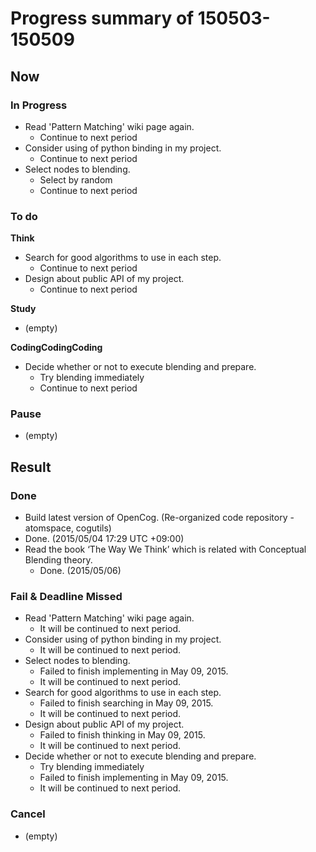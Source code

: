 # Progress summary of 150503-150509
## Now
### In Progress
* Read 'Pattern Matching' wiki page again.
  * Continue to next period
* Consider using of python binding in my project.
  * Continue to next period
* Select nodes to blending.
  * Select by random
  * Continue to next period
  
### To do
**Think**

* Search for good algorithms to use in each step.
  * Continue to next period
* Design about public API of my project.
  * Continue to next period

**Study**

* (empty)

**CodingCodingCoding**

* Decide whether or not to execute blending and prepare.
  * Try blending immediately
  * Continue to next period

### Pause

* (empty)

## Result
### Done
*  Build latest version of OpenCog. (Re-organized code repository - atomspace, cogutils)
  * Done. (2015/05/04 17:29 UTC +09:00)
* Read the book ‘The Way We Think’ which is related with Conceptual Blending theory.
  * Done. (2015/05/06)

### Fail & Deadline Missed
* Read 'Pattern Matching' wiki page again.
  * It will be continued to next period.
* Consider using of python binding in my project.
  * It will be continued to next period.
* Select nodes to blending.
  * Failed to finish implementing in May 09, 2015.
  * It will be continued to next period.
* Search for good algorithms to use in each step.
  * Failed to finish searching in May 09, 2015.
  * It will be continued to next period.
* Design about public API of my project.
  * Failed to finish thinking in May 09, 2015.
  * It will be continued to next period.
* Decide whether or not to execute blending and prepare.
  * Try blending immediately
  * Failed to finish implementing in May 09, 2015.
  * It will be continued to next period.

### Cancel
* (empty)
